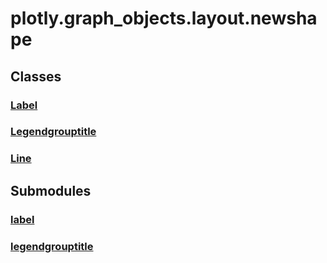 # plotly.graph_objects.layout.newshape

## Classes

### [Label](Label.md)

### [Legendgrouptitle](Legendgrouptitle.md)

### [Line](Line.md)


## Submodules

### [label](label-package/index.md)

### [legendgrouptitle](legendgrouptitle-package/index.md)


